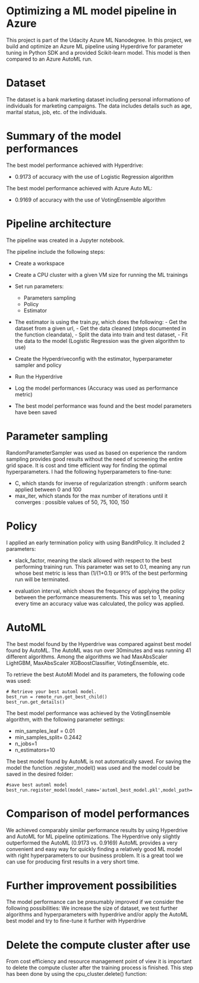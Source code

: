 # Optimizing a ML model pipeline in Azure

This project is part of the Udacity Azure ML Nanodegree. 
In this project, we build and optimize an Azure ML pipeline using Hyperdrive for parameter tuning in Python SDK and a provided Scikit-learn model. 
This model is then compared to an Azure AutoML run.

# Dataset

The dataset is a bank marketing dataset including personal informationo of individuals for marketing campaigns.
The data includes details such as age, marital status, job, etc. of the individuals.

# Summary of the model performances

The best model performance achieved with Hyperdrive: 
  - 0.9173 of accuracy with the use of Logistic Regression algorithm

The best model performance achieved with Azure Auto ML:
  - 0.9169 of accuracy with the use of VotingEnsemble algorithm

# Pipeline architecture
The pipeline was created in a Jupyter notebook.

The pipeline include the following steps:
- Create a workspace
- Create a CPU cluster with a given VM size for running the ML trainings
- Set run parameters:
  - Parameters sampling
  - Policy
  - Estimator
  
- The estimator is using the train.py, which does the following:
      - Get the dataset from a given url,
      - Get the data cleaned (steps documented in the function cleandata),
      - Split the data into train and test dataset,
      - Fit the data to the model (Logistic Regression was the given algorithm to use)
      
- Create the Hyperdriveconfig with the estimator, hyperparameter sampler and policy
- Run the Hyperdrive
- Log the model performances (Accuracy was used as performance metric)
- The best model performance was found and the best model parameters have been saved


# Parameter sampling

RandomParameterSampler was used as based on experience the random sampling provides good results without the need of screening the entire grid space.
It is cost and time efficient way for finding the optimal hyperparameters.
I had the following hyperparameters to fine-tune: 
- C, which stands for inverse of regularization strength : uniform search applied between 0 and 100
- max_iter, which stands for the max number of iterations until it converges : possible values of 50, 75, 100, 150

# Policy

I applied an early termination policy with using BanditPolicy.
It included 2 parameters:
- slack_factor, meaning the slack allowed with respect to the best performing training run. This parameter was set to 0.1, meaning any run whose best metric is less than (1/(1+0.1) or 91% of the best performing run will be terminated.

- evaluation interval, which shows the frequency of applying the policy between the performance measurements. This was set to 1, meaning every time an accuracy value was calculated, the policy was applied.

# AutoML

The best model found by the Hyperdrive was compared against best model found by AutoML.
The AutoML was run over 30minutes and was running 41 different algorithms.
Among the algorithms we had MaxAbsScaler LightGBM, MaxAbsScaler XGBoostClassifier, VotingEnsemble, etc.

To retrieve the best AutoMl Model and its parameters, the following code was used:

    # Retrieve your best automl model.
    best_run = remote_run.get_best_child()
    best_run.get_details()

The best model performance was achieved by the VotingEnsemble algorithm, with the following parameter settings:
- min_samples_leaf = 0.01
- min_samples_split= 0.2442
- n_jobs=1
- n_estimators=10

The best model found by AutoML is not automatically saved. For saving the model the function .register_model() was used and the model could be saved in the desired folder:

    #save best automl model
    best_run.register_model(model_name='automl_best_model.pkl',model_path='outputs/')


# Comparison of model performances

We achieved comparably similar performance results by using Hyperdrive and AutoML for ML pipeline optimizations.
The Hyperdrive only slightly outperformed the AutoML (0.9173 vs. 0.9169)
AutoML provides a very convenient and easy way for quickly finding a relatively good ML model with right hyperparameters to our business problem. 
It is a great tool we can use for producing first results in a very short time.


# Further improvement possibilities

The model performance can be presumably improved if we consider the following possibilities:
We increase the size of dataset, we test further algorithms and hyperparameters with hyperdrive
and/or apply the AutoML best model and try to fine-tune it further with Hyperdrive

# Delete the compute cluster after use
From cost efficiency and resource management point of view it is important to delete the compute cluster after the training process is finished.
This step has been done by using the cpu_cluster.delete() function:






























